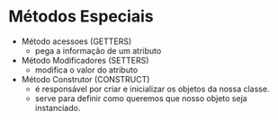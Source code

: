 # Métodos Especiais

- Método acessoes (GETTERS)
  - pega a informação de um atributo
- Método Modificadores (SETTERS)
  - modifica o valor do atributo
- Método Construtor (CONSTRUCT)
  - é responsável por criar e inicializar os objetos da nossa classe.
  - serve para definir como queremos que nosso objeto seja instanciado.

